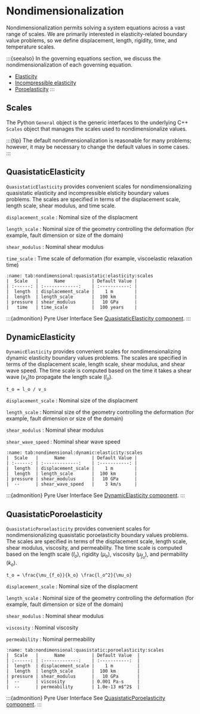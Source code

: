 # Nondimensionalization

Nondimensionalization permits solving a system equations across a vast range of scales.
We are primarily interested in elasticity-related boundary value problems, so we define displacement, length, rigidity, time, and temperature scales.

:::{seealso}
In the governing equations section, we discuss the nondimensionalization of each governing equation.

- [Elasticity](../governingeqns/elasticity/nondimensionalization.md)
- [Incompressible elasticity](../governingeqns/incompressible-elasticity/nondimensionalization.md)
- [Poroelasticity](../governingeqns/poroelasticity/nondimensionalization.md)
:::

## Scales

The Python `General` object is the generic interfaces to the underlying C++ `Scales` object that manages the scales used to nondimensionalize values.

:::{tip}
The default nondimensionalization is reasonable for many problems; however, it may be necessary to change the default values in some cases.
:::

## QuasistaticElasticity

`QuasistaticElasticity` provides convenient scales for nondimensionalizing quasistatic elasticity and incompressible elsticity boundary values problems.
The scales are specified in terms of the displacement scale, length scale, shear modulus, and time scale.

`displacement_scale`
: Nominal size of the displacment

`length_scale`
: Nominal size of the geometry controlling the deformation (for example, fault dimension or size of the domain)

`shear_modulus`
: Nominal shear modulus

`time_scale`
: Time scale of deformation (for example, viscoelastic relaxation time)

```{table} Nondimensional scales for quasistatic elasticity boundary value problems.
:name: tab:nondimensional:quasistatic:elasticity:scales
|  Scale   |      Name          | Default Value |
| :------: | :-------------:    | :-----------: |
|  length  | displacement_scale |    1 m        |
|  length  | length_scale       |  100 km       |
| pressure | shear_modulus      |   10 GPa      |
|   time   | time_scale         |  100 years    |
```

:::{admonition} Pyre User Interface
See [QuasistaticElasticity component](components/scales/QuasistaticElasticity.md).
:::

## DynamicElasticity

`DynamicElasticity` provides convenient scales for nondimensionalizing dynamic elasticity boundary values problems.
The scales are specified in terms of the displacement scale, length scale, shear modulus, and shear wave speed.
The time scale is computed based on the time it takes a shear wave ($v_s$)to propagate the length scale ($l_o$).

```{math}
t_o = l_o / v_s
```

`displacement_scale`
: Nominal size of the displacment

`length_scale`
: Nominal size of the geometry controlling the deformation (for example, fault dimension or size of the domain)

`shear_modulus`
: Nominal shear modulus

`shear_wave_speed`
: Nominal shear wave speed

```{table} Nondimensional scales for dynamic elasticity boundary value problems.
:name: tab:nondimensional:dynamic:elasticity:scales
|  Scale   |      Name          | Default Value |
| :------: | :-------------:    | :-----------: |
|  length  | displacement_scale |    1 m        |
|  length  | length_scale       |  100 km       |
| pressure | shear_modulus      |   10 GPa      |
|  --      | shear_wave_speed   |    3 km/s     |
```

:::{admonition} Pyre User Interface
See [DynamicElasticity component](components/scales/DynamicElasticity.md).
:::

## QuasistaticPoroelasticity

`QuasistaticPoroelasticity` provides convenient scales for nondimensionalizing quasistatic poroelasticity boundary values problems.
The scales are specified in terms of the displacement scale, length scale, shear modulus, viscosity, and permeability.
The time scale is computed based on the length scale ($l_o$), rigidity ($\mu_o$), viscosity ($\mu_{f_o}$), and permability ($k_o$).

```{math}
t_o = \frac{\mu_{f_o}}{k_o} \frac{l_o^2}{\mu_o}
```

`displacement_scale`
: Nominal size of the displacment

`length_scale`
: Nominal size of the geometry controlling the deformation (for example, fault dimension or size of the domain)

`shear_modulus`
: Nominal shear modulus

`viscosity`
: Nominal viscosity

`permeability`
: Nominal permeability

```{table} Nondimensional scales for quasistatic poroelasticity boundary value problems.
:name: tab:nondimensional:quasistatic:poroelasticity:scales
|  Scale   |      Name          | Default Value  |
| :------: | :-------------:    | :-----------:  |
|  length  | displacement_scale |    1 m         |
|  length  | length_scale       |  100 km        |
| pressure | shear_modulus      |   10 GPa       |
|  --      | viscosity          | 0.001 Pa-s     |
|  --      | permeability       | 1.0e-13 m$^2$  |
```

:::{admonition} Pyre User Interface
See [QuasistaticPoroelasticity component](components/scales/QuasistaticPoroelasticity.md).
:::
